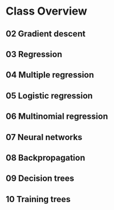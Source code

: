 
# Class Overview
## 02 Gradient descent
## 03 Regression  
## 04 Multiple regression
## 05 Logistic regression
## 06 Multinomial regression
## 07 Neural networks
## 08 Backpropagation 
## 09 Decision trees
## 10 Training trees
  
